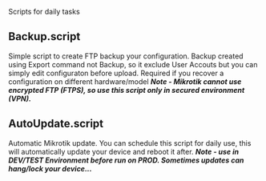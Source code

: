Scripts for daily tasks

## Backup.script
Simple script to create FTP backup your configuration. Backup created using Export command not Backup, so it exclude User Accouts but you can simply edit configuraton before upload. Required if you recover a configuration on different hardware/model
***Note - Mikrotik cannot use encrypted FTP (FTPS), so use this script only in secured environment (VPN).***


## AutoUpdate.script
Automatic Mikrotik update. You can schedule this script for daily use, this will automatically update your device and reboot it after.
***Note - use in DEV/TEST Environment before run on PROD. Sometimes updates can hang/lock your device...***

